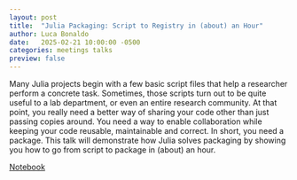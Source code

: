 ```yaml
---
layout: post
title:  "Julia Packaging: Script to Registry in (about) an Hour"
author: Luca Bonaldo
date:   2025-02-21 10:00:00 -0500
categories: meetings talks
preview: false
---
```

Many Julia projects begin with a few basic script files that help a researcher perform a concrete task. Sometimes, those scripts turn out to be quite useful to a lab department, or even an entire research community. At that point, you really need a better way of sharing your code other than just passing copies around. You need a way to enable collaboration while keeping your code reusable, maintainable and correct. In short, you need a package. This talk will demonstrate how Julia solves packaging by showing you how to go from script to package in (about) an hour.

[Notebook](/julia-user-group/notebooks/julia-packaging.html)

<!--more-->